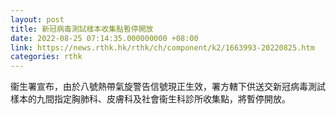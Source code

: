 ```yaml
---
layout: post
title: 新冠病毒測試樣本收集點暫停開放
date: 2022-08-25 07:14:35.000000000 +08:00
link: https://news.rthk.hk/rthk/ch/component/k2/1663993-20220825.htm
categories: rthk
---
```


衞生署宣布，由於八號熱帶氣旋警告信號現正生效，署方轄下供送交新冠病毒測試樣本的九間指定胸肺科、皮膚科及社會衞生科診所收集點，將暫停開放。
